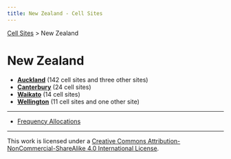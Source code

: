 ```yaml
---
title: New Zealand - Cell Sites
---
```


[Cell Sites](../) > New Zealand

# New Zealand

* **[Auckland](auk)** (142 cell sites and three other sites)
* **[Canterbury](can)** (24 cell sites)
* **[Waikato](wko)** (14 cell sites)
* **[Wellington](wgn)** (11 cell sites and one other site)

---

* [Frequency Allocations](frequency-allocations)

---

This work is licensed under a [Creative Commons Attribution-NonCommercial-ShareAlike 4.0 International License](http://creativecommons.org/licenses/by-nc-sa/4.0/).
